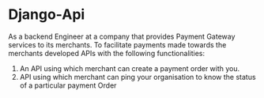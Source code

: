 # Django-Api
As a backend Engineer at a company that provides Payment Gateway services to its
merchants. To facilitate payments made towards the merchants developed APIs
with the following functionalities:
1. An API using which merchant can create a payment order with you.
2. API using which merchant can ping your organisation to know the status of a particular
payment Order
